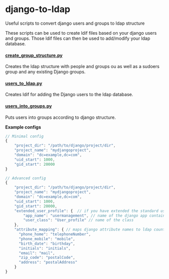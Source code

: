 # django-to-ldap
Useful scripts to convert django users and groups to ldap structure

These scripts can be used to create ldif files based on your django users and groups.
Those ldif files can then be used to add/modify your ldap database.

#### [create_group_structure.py](create_group_structure.py)
Creates the ldap structure with people and groups ou as well as a sudoers group and any existing Django groups.

#### [users_to_ldap.py](users_to_ldap.py)
Creates ldif for adding the Django users to the ldap database.

#### [users_into_groups.py](users_into_groups.py)
Puts users into groups according to django structure.


**Example configs**
```js
// Minimal config
{
	"project_dir": "/path/to/django/project/dir",
	"project_name": "mydjangoproject",
	"domain": "dc=example,dc=com",
	"uid_start": 1000,
	"gid_start": 20000
}

// Advanced config
{
	"project_dir": "/path/to/django/project/dir",
	"project_name": "mydjangoproject",
	"domain": "dc=example,dc=com",
	"uid_start": 1000,
	"gid_start": 20000,
	"extended_user_profile": {  // if you have extended the standard user class
		"app_name": "usermanagement", // name of the django app containing the extended user model
		"user_class": "User_profile" // name of the class
	},
	"attribute_mapping": { // maps django attribute names to ldap counter parts
	  "phone_home": "telephoneNumber",
	  "phone_mobile": "mobile",
	  "birth_date": "birthday",
	  "initials": "initials",
	  "email": "mail",
	  "zip_code": "postalCode",
	  "address": "postalAddress"
	}
}


```
